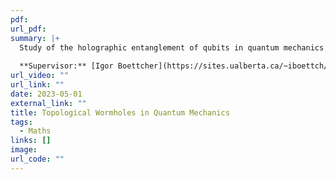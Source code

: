```yaml
---
pdf: 
url_pdf: 
summary: |+
  Study of the holographic entanglement of qubits in quantum mechanics. We look at how the Rényi entropy of the entangled states correlate directly to traversable topological wormholes. 
  
  **Supervisor:** [Igor Boettcher](https://sites.ualberta.ca/~iboettch/).
url_video: ""
url_link: ""
date: 2023-05-01
external_link: ""
title: Topological Wormholes in Quantum Mechanics
tags:
  - Maths
links: []
image: 
url_code: ""
---
```

